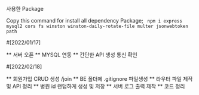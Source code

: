 사용한 Package

Copy this command for install all dependency Package; 
` npm i express mysql2 cors fs winston winston-daily-rotate-file multer jsonwebtoken path`


#[2022/01/17]

** 서버 오픈
** MYSQL 연동
** 간단한 API 생성 통신 확인

#[2022/02/18]

** 회원가입 CRUD 생성 /join
** BE 폴더에 .gitignore 파일생성
** 라우터 파일 제작 및 API 정리
** 병원 id 랜덤하게 생성 및 저장
** 서버 로그 출력 제작
** 코드 정리
